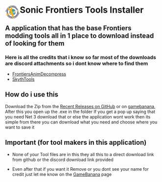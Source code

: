 <h1>
        <img width="48" align="left" src="https://github.com/Wunaa/SFTI/blob/main/Sonic%20Frontiers%20Tools%20Installer/Raw/Images/IconDownloader.png">
    </a>
    Sonic Frontiers Tools Installer
</h1>

<h2>
A application that has the base Frontiers modding tools all in 1 place to download instead of looking for them
</h2>

### Here is all the credits that i know so far most of the downloads are discord attachments so i dont know where to find them
- [FrontiersAnimDecompress](https://github.com/WistfulHopes/FrontiersAnimDecompress)
- [SkythTools](https://github.com/blueskythlikesclouds/SkythTools)

## How do i use this 
Download the Zip from the [Recent Releases on GitHub](https://github.com/Wunaa/SFTI/releases) or on [gamebanana](https://gamebanana.com/tools/12797), After this you open up the .exe in the folder If you get a pop up saying that you need Net 3 download that or else the application wont work then its simple from there you can download what you need and choose where you want to save it


## Important (for tool makers in this application)

- None of your Tool files are in this they all this to a direct download link from github or the discord download link provided 

- Even after that if you want it Remove or you dont see your name for credit just let me know on the [GameBanana](https://gamebanana.com/tools/12797) page
